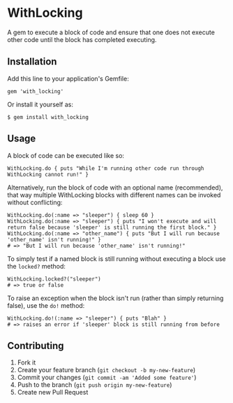 # WithLocking

A gem to execute a block of code and ensure that one does not execute other code until the block has completed executing. 

## Installation

Add this line to your application's Gemfile:

    gem 'with_locking'

Or install it yourself as:

    $ gem install with_locking

## Usage

A block of code can be executed like so:

    WithLocking.do { puts "While I'm running other code run through WithLocking cannot run!" }

Alternatively, run the block of code with an optional name (recommended), that way multiple WithLocking blocks with different names can be invoked without conflicting:

    WithLocking.do(:name => "sleeper") { sleep 60 }
    WithLocking.do(:name => "sleeper") { puts "I won't execute and will return false because 'sleeper' is still running the first block." }
    WithLocking.do(:name => "other_name") { puts "But I will run because 'other_name' isn't running!" }
    # => "But I will run because 'other_name' isn't running!"

To simply test if a named block is still running without executing a block use the `locked?` method:

    WithLocking.locked?("sleeper")
    # => true or false

To raise an exception when the block isn't run (rather than simply returning false), use the `do!` method:

    WithLocking.do!(:name => "sleeper") { puts "Blah" }
    # => raises an error if 'sleeper' block is still running from before

## Contributing

1. Fork it
2. Create your feature branch (`git checkout -b my-new-feature`)
3. Commit your changes (`git commit -am 'Added some feature'`)
4. Push to the branch (`git push origin my-new-feature`)
5. Create new Pull Request